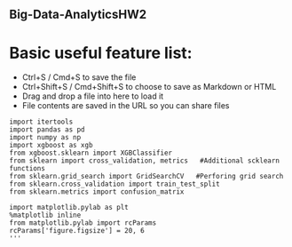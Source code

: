 ## Big-Data-AnalyticsHW2
# Basic useful feature list:

 * Ctrl+S / Cmd+S to save the file
 * Ctrl+Shift+S / Cmd+Shift+S to choose to save as Markdown or HTML
 * Drag and drop a file into here to load it
 * File contents are saved in the URL so you can share files
 
```
import itertools
import pandas as pd
import numpy as np
import xgboost as xgb
from xgboost.sklearn import XGBClassifier
from sklearn import cross_validation, metrics   #Additional scklearn functions
from sklearn.grid_search import GridSearchCV   #Perforing grid search
from sklearn.cross_validation import train_test_split
from sklearn.metrics import confusion_matrix

import matplotlib.pylab as plt
%matplotlib inline
from matplotlib.pylab import rcParams
rcParams['figure.figsize'] = 20, 6 
'''
